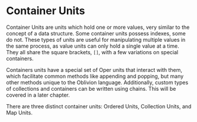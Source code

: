 # Container Units

Container Units are units which hold one or more values, very similar to the concept of a data structure. Some container units possess indexes, some do not. These types of units are useful for manipulating multiple values in the same process, as value units can only hold a single value at a time. They all share the square brackets, `[]`, with a few variations on special containers.

Containers units have a special set of Oper units that interact with them, which facilitate common methods like appending and popping, but many other methods unique to the Oblivion language. Additionally, custom types of collections and containers can be written using chains. This will be covered in a later chapter.

There are three distinct container units: Ordered Units, Collection Units, and Map Units. 